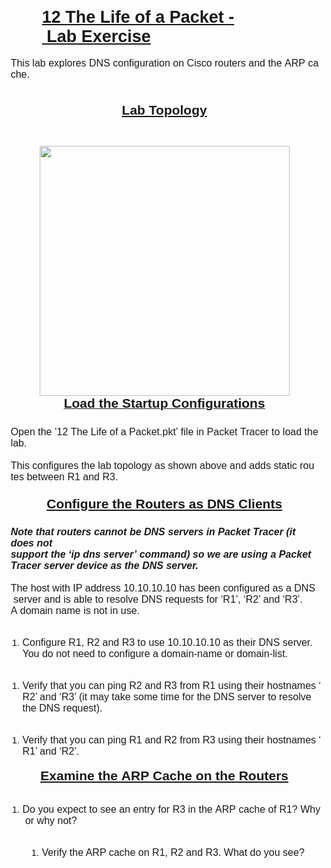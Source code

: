 <p style='margin-top:3.0pt;margin-right:0in;margin-bottom:0in;margin-left:42.55pt;font-size:27px;font-family:"Arial",sans-serif;font-weight:bold;text-decoration:underline;'>12&nbsp;The&nbsp;Life&nbsp;of&nbsp;a&nbsp;Packet&nbsp;-&nbsp;Lab&nbsp;Exercise</p>
<p style='margin:0in;font-size:16px;font-family:"Arial MT",sans-serif;'><strong><span style='font-family:"Arial",sans-serif;'>&nbsp;</span></strong></p>
<p style='margin:0in;font-size:16px;font-family:"Arial MT",sans-serif;margin-left:5.0pt;'>This&nbsp;lab&nbsp;explores&nbsp;DNS&nbsp;configuration&nbsp;on&nbsp;Cisco&nbsp;routers&nbsp;and&nbsp;the&nbsp;ARP&nbsp;cache.</p>
<p style='margin:0in;font-size:16px;font-family:"Arial MT",sans-serif;margin-top:13.75pt;'>&nbsp;</p>
<h1 style='margin-top:0in;margin-right:0in;margin-bottom:0in;margin-left:1.0pt;text-align:center;font-size:21px;font-family:"Arial",sans-serif;text-decoration:underline;'>Lab Topology</h1>
<blockquote class="imgur-embed-pub" lang="en" data-id="a/Uzne7RB"><a href="//imgur.com/a/Uzne7RB"></a></blockquote>
<script async="" src="//s.imgur.com/min/embed.js" charset="utf-8"></script>
<p><br></p>
<p style="margin:0in;font-size:16px;font-family:&quot;Arial MT&quot;,sans-serif;"></p>
<p style='margin:0in;font-size:15px;font-family:"Arial MT",sans-serif;margin-top:.05pt;margin-right:.05pt;margin-bottom:.0001pt;margin-left:1.0pt;text-align:center;'><img src="https://i.imgur.com/WWg6iiK.jpg" alt="" width="400"><br></p>
<p style='margin:0in;font-size:15px;font-family:"Arial MT",sans-serif;margin-top:.05pt;margin-right:.05pt;margin-bottom:.0001pt;margin-left:1.0pt;text-align:center;'><strong><u><span style='font-size:21px;font-family:"Arial",sans-serif;'>Load the Startup Configurations</span></u></strong></p>
<p style='margin:0in;font-size:16px;font-family:"Arial MT",sans-serif;margin-top:4.65pt;'><strong><span style='font-family:"Arial",sans-serif;'>&nbsp;</span></strong></p>
<p style='margin:0in;font-size:16px;font-family:"Arial MT",sans-serif;margin-left:5.0pt;'>Open&nbsp;the&nbsp;&rsquo;12&nbsp;The&nbsp;Life&nbsp;of&nbsp;a&nbsp;Packet.pkt&rsquo;&nbsp;file&nbsp;in&nbsp;Packet&nbsp;Tracer&nbsp;to&nbsp;load&nbsp;the&nbsp;lab.</p>
<p style='margin:0in;font-size:16px;font-family:"Arial MT",sans-serif;'>&nbsp;</p>
<p style='margin:0in;font-size:16px;font-family:"Arial MT",sans-serif;margin-top:0in;margin-right:6.95pt;margin-bottom:.0001pt;margin-left:5.0pt;'>This&nbsp;configures&nbsp;the&nbsp;lab&nbsp;topology&nbsp;as&nbsp;shown&nbsp;above&nbsp;and&nbsp;adds&nbsp;static&nbsp;routes&nbsp;between R1 and R3.<span style='font-size:15px;font-family:"Arial MT",sans-serif;'><br>&nbsp;</span></p>
<h1 style='margin-top:4.0pt;margin-right:0in;margin-bottom:0in;margin-left:1.0pt;text-align:center;font-size:21px;font-family:"Arial",sans-serif;text-decoration:underline;'>Configure&nbsp;the&nbsp;Routers&nbsp;as&nbsp;DNS&nbsp;Clients</h1>
<p style='margin:0in;font-size:16px;font-family:"Arial MT",sans-serif;margin-top:4.6pt;'><strong><span style='font-family:"Arial",sans-serif;'>&nbsp;</span></strong></p>
<p style='margin:0in;font-size:15px;font-family:"Arial MT",sans-serif;margin-top:0in;margin-right:4.65pt;margin-bottom:.0001pt;margin-left:5.0pt;'><strong><em><span style='font-size:16px;font-family:"Arial",sans-serif;'>Note that routers cannot be DNS servers in Packet Tracer (it does not support&nbsp;the&nbsp;&lsquo;ip&nbsp;dns&nbsp;server&rsquo;&nbsp;command)&nbsp;so&nbsp;we&nbsp;are&nbsp;using&nbsp;a&nbsp;Packet&nbsp;Tracer server device as the DNS server.</span></em></strong></p>
<p style='margin:0in;font-size:16px;font-family:"Arial MT",sans-serif;'><strong><em><span style='font-family:"Arial",sans-serif;'>&nbsp;</span></em></strong></p>
<p style='margin:0in;font-size:16px;font-family:"Arial MT",sans-serif;margin-top:0in;margin-right:4.65pt;margin-bottom:.0001pt;margin-left:5.0pt;'>The&nbsp;host&nbsp;with&nbsp;IP&nbsp;address&nbsp;10.10.10.10&nbsp;has&nbsp;been&nbsp;configured&nbsp;as&nbsp;a&nbsp;DNS&nbsp;server&nbsp;and is able to resolve DNS requests for &lsquo;R1&rsquo;, &lsquo;R2&rsquo; and &lsquo;R3&rsquo;.</p>
<p style='margin:0in;font-size:16px;font-family:"Arial MT",sans-serif;margin-left:5.0pt;'>A&nbsp;domain&nbsp;name&nbsp;is&nbsp;not&nbsp;in&nbsp;use.</p>
<p style='margin:0in;font-size:16px;font-family:"Arial MT",sans-serif;'>&nbsp;</p>
<div style='margin:0in;font-size:15px;font-family:"Arial MT",sans-serif;'>
    <ol style="margin-bottom:0in;list-style-type: undefined;">
        <li style='margin:0in;font-size:15px;font-family:"Arial MT",sans-serif;'><span style="font-size:16px;">Configure&nbsp;R1,&nbsp;R2&nbsp;and&nbsp;R3&nbsp;to&nbsp;use&nbsp;10.10.10.10&nbsp;as&nbsp;their&nbsp;DNS&nbsp;server.&nbsp;You&nbsp;do not need to configure a domain-name or domain-list.</span></li>
    </ol>
</div>
<p style='margin:0in;font-size:16px;font-family:"Arial MT",sans-serif;'>&nbsp;</p>
<div style='margin:0in;font-size:15px;font-family:"Arial MT",sans-serif;'>
    <ol style="margin-bottom:0in;list-style-type: undefined;">
        <li style='margin:0in;font-size:15px;font-family:"Arial MT",sans-serif;'><span style="font-size:16px;">Verify&nbsp;that&nbsp;you&nbsp;can&nbsp;ping&nbsp;R2&nbsp;and&nbsp;R3&nbsp;from&nbsp;R1&nbsp;using&nbsp;their&nbsp;hostnames&nbsp;&lsquo;R2&rsquo; and &lsquo;R3&rsquo; (it&nbsp;may take some time for the DNS server&nbsp;to resolve the DNS request).</span></li>
    </ol>
</div>
<p style='margin:0in;font-size:16px;font-family:"Arial MT",sans-serif;'>&nbsp;</p>
<div style='margin:0in;font-size:15px;font-family:"Arial MT",sans-serif;'>
    <ol style="margin-bottom:0in;list-style-type: undefined;">
        <li style='margin:0in;font-size:15px;font-family:"Arial MT",sans-serif;'><span style="font-size:16px;">Verify&nbsp;that&nbsp;you&nbsp;can&nbsp;ping&nbsp;R1&nbsp;and&nbsp;R2&nbsp;from&nbsp;R3&nbsp;using&nbsp;their&nbsp;hostnames&nbsp;&lsquo;R1&rsquo; and &lsquo;R2&rsquo;.</span></li>
    </ol>
</div>
<h1 style='margin-top:13.8pt;margin-right:0in;margin-bottom:0in;margin-left:1.0pt;text-align:center;font-size:21px;font-family:"Arial",sans-serif;text-decoration:underline;'>Examine&nbsp;the&nbsp;ARP&nbsp;Cache&nbsp;on&nbsp;the&nbsp;Routers</h1>
<p style='margin:0in;font-size:16px;font-family:"Arial MT",sans-serif;'><strong><span style='font-family:"Arial",sans-serif;'>&nbsp;</span></strong></p>
<div style='margin:0in;font-size:15px;font-family:"Arial MT",sans-serif;'>
    <ol style="margin-bottom:0in;list-style-type: undefined;">
        <li style='margin:0in;font-size:15px;font-family:"Arial MT",sans-serif;'><span style="font-size:16px;">Do&nbsp;you&nbsp;expect&nbsp;to&nbsp;see&nbsp;an&nbsp;entry&nbsp;for&nbsp;R3&nbsp;in&nbsp;the&nbsp;ARP&nbsp;cache&nbsp;of&nbsp;R1?&nbsp;Why&nbsp;or why not?</span></li>
    </ol>
</div>
<p style='margin:0in;font-size:16px;font-family:"Arial MT",sans-serif;'>&nbsp;</p>
<div style='margin:0in;font-size:15px;font-family:"Arial MT",sans-serif;'>
    <ol style="margin-bottom:0in;list-style-type: undefined;margin-left:30.9px;">
        <li style='margin:0in;font-size:15px;font-family:"Arial MT",sans-serif;'><span style="font-size:16px;">Verify the ARP cache on R1, R2 and R3. What do you see?</span></li>
    </ol>
</div>
<p></p>
